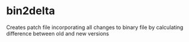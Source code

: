 bin2delta
=========

Creates patch file incorporating all changes to binary file by calculating difference between old and new versions
